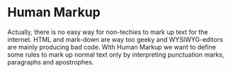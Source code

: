 # Human Markup

Actually, there is no easy way for non-techies to mark up text for the internet. HTML and mark-down are way too geeky and WYSIWYG-editors are mainly producing bad code. With Human Markup we want to define some rules to mark up normal text only by interpreting punctuation marks, paragraphs and apostrophes.


